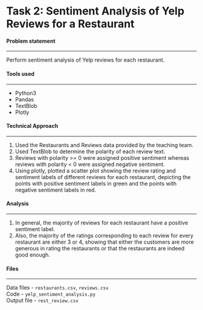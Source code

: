 # Task 2: Sentiment Analysis of Yelp Reviews for a Restaurant

#### Problem statement
----
Perform sentiment analysis of Yelp reviews for each restaurant.

#### Tools used
----
- Python3
- Pandas
- TextBlob
- Plotly

#### Technical Approach
----
1. Used the Restaurants and Reviews data provided by the teaching team.
2. Used TextBlob to determine the polarity of each review text.
3. Reviews with polarity >= 0 were assigned positive sentiment whereas reviews with polarity < 0 were assigned negative sentiment.
4. Using plotly, plotted a scatter plot showing the review rating and sentiment labels of different reviews for each restaurant, depicting the points with positive sentiment labels in green and the points with negative sentiment labels in red.

#### Analysis
----
1. In general, the majority of reviews for each restaurant have a positive sentiment label.
2. Also, the majority of the ratings corresponding to each review for every restaurant are either 3 or 4, showing that either the customers are more generous in rating the restaurants or that the restaurants are indeed good enough.

#### Files
----
Data files - `restaurants.csv`, `reviews.csv`  
Code - `yelp_sentiment_analysis.py`  
Output file - `rest_review.csv`